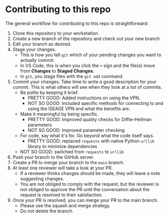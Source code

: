 # Contributing to this repo

The general workflow for contributing to this repo is straightforward:

1. Clone this repository to your workstation.
2. Create a new branch of the repository and check out your new branch.
3. Edit your branch as desired.
4. Stage your changes.
   - This is how you tell `git` which of your pending changes you want to actually commit.
   - In VS Code, this is when you click the `+` sign and the file(s) move from **Changes** to **Staged Changes**.
   - In `git`, you stage files with the `git add` command.
5. Commit your changes.
Take time to write a good description for your commit. This is what others will see when they look at a list of commits.
   - Be polite by keeping it brief.
     - PRETTY GOOD: Added instructions on using the VPN.
     - NOT SO GOOD: Included specific methods for connecting to and using the ISEAGE VPN and what the benefits are.
   - Make it meaningful by being specific.
     - PRETTY GOOD: Improved quality checks for Diffie-Hellman parameters
     - NOT SO GOOD: Improved parameter checking
   - For code, say what it's for. Go beyond what the code itself says.
     - PRETTY GOOD: replaced `requests` with native Python `urllib` library to minimize dependencies
   - NOT SO GOOD: switched from `requests` to `urllib`
6. Push your branch to the GitHub server.
7. Create a PR to merge your branch to the `main` branch.
8. At least one reviewer will take a look at your PR.
   - If a reviewer thinks changes should be made, they will leave a note suggesting changes.
   - You are not obliged to comply with the request, but the reviewer is not obliged to approve the PR until the conversation about the request is resolved to their satisfaction.
9. Once your PR is resolved, you can merge your PR to the main branch.
   - Please use the squash and merge strategy.
   - Do not delete the branch.
